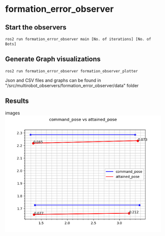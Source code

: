 # formation_error_observer

## Start the observers

```
ros2 run formation_error_observer main [No. of iterations] [No. of Bots]

```

## Generate Graph visualizations

```
ros2 run formation_error_observer formation_observer_plotter

```

Json and CSV files and graphs can be found in "<workspace>/src/multirobot_observers/formation_error_observer/data" folder

## Results
images
![](polygraph.png)